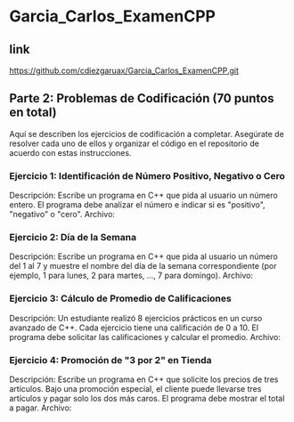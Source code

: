# Garcia_Carlos_ExamenCPP
## link
https://github.com/cdiezgaruax/Garcia_Carlos_ExamenCPP.git
## Parte 2: Problemas de Codificación (70 puntos en total)
Aquí se describen los ejercicios de codificación a completar. Asegúrate de resolver cada uno de ellos y organizar el código en el repositorio de acuerdo con estas instrucciones.

### Ejercicio 1: Identificación de Número Positivo, Negativo o Cero
Descripción: Escribe un programa en C++ que pida al usuario un número entero. El programa debe analizar el número e indicar si es "positivo", "negativo" o "cero".
Archivo: 
### Ejercicio 2: Día de la Semana
Descripción: Escribe un programa en C++ que pida al usuario un número del 1 al 7 y muestre el nombre del día de la semana correspondiente (por ejemplo, 1 para lunes, 2 para martes, ..., 7 para domingo).
Archivo: 
### Ejercicio 3: Cálculo de Promedio de Calificaciones
Descripción: Un estudiante realizó 8 ejercicios prácticos en un curso avanzado de C++. Cada ejercicio tiene una calificación de 0 a 10. El programa debe solicitar las calificaciones y calcular el promedio.
Archivo: 
### Ejercicio 4: Promoción de "3 por 2" en Tienda
Descripción: Escribe un programa en C++ que solicite los precios de tres artículos. Bajo una promoción especial, el cliente puede llevarse tres artículos y pagar solo los dos más caros. El programa debe mostrar el total a pagar.
Archivo: 
